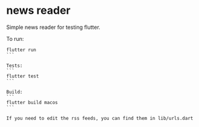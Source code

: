 # news reader

Simple news reader for testing flutter.

To run:
````
flutter run
```

Tests:
```
flutter test
```

Build:
```
flutter build macos
```

If you need to edit the rss feeds, you can find them in lib/urls.dart